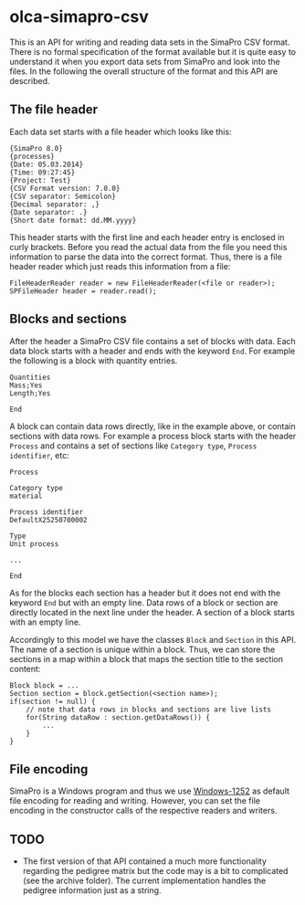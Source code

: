 olca-simapro-csv
================
This is an API for writing and reading data sets in the SimaPro CSV format. 
There is no formal specification of the format available but it is quite easy to
understand it when you export data sets from SimaPro and look into the files. In
the following the overall structure of the format and this API are described. 


The file header
---------------
Each data set starts with a file header which looks like this:

	{SimaPro 8.0}
	{processes}
	{Date: 05.03.2014}
	{Time: 09:27:45}
	{Project: Test}
	{CSV Format version: 7.0.0}
	{CSV separator: Semicolon}
	{Decimal separator: ,}
	{Date separator: .}
	{Short date format: dd.MM.yyyy}

This header starts with the first line and each header entry is enclosed in 
curly brackets. Before you read the actual data from the file you need this 
information to parse the data into the correct format. Thus, there is a file 
header reader which just reads this information from a file:

	FileHeaderReader reader = new FileHeaderReader(<file or reader>);
	SPFileHeader header = reader.read();
	

Blocks and sections
------------------
After the header a SimaPro CSV file contains a set of blocks with data. Each
data block starts with a header and ends with the keyword `End`. For example
the following is a block with quantity entries. 

	Quantities
	Mass;Yes
	Length;Yes

	End
	
A block can contain data rows directly, like in the example above, or contain
sections with data rows. For example a process block starts with the header
`Process` and contains a set of sections like `Category type`, 
`Process identifier`, etc: 

	Process
	
	Category type
	material
	
	Process identifier
	DefaultX25250700002
	
	Type
	Unit process
	
	...
	
	End

As for the blocks each section has a header but it does not end with the keyword 
`End` but with an empty line. Data rows of a block or section are directly 
located in the next line under the header. A section of a block starts with an
empty line.

Accordingly to this model we have the classes `Block` and `Section` in this API.
The name of a section is unique within a block. Thus, we can store the sections
in a map within a block that maps the section title to the section content:  

	Block block = ...
	Section section = block.getSection(<section name>);
	if(section != null) {
		// note that data rows in blocks and sections are live lists
		for(String dataRow : section.getDataRows()) {
			...
		}
	}
	


File encoding
-------------
SimaPro is a Windows program and thus we use 
[Windows-1252](http://en.wikipedia.org/wiki/Windows-1252) as default file 
encoding for reading and writing. However, you can set the file encoding in the
constructor calls of the respective readers and writers.




TODO
----
* The first version of that API contained a much more functionality regarding 
  the pedigree matrix but the code may is a bit to complicated (see the archive
  folder). The current implementation handles the pedigree information just as
  a string.  